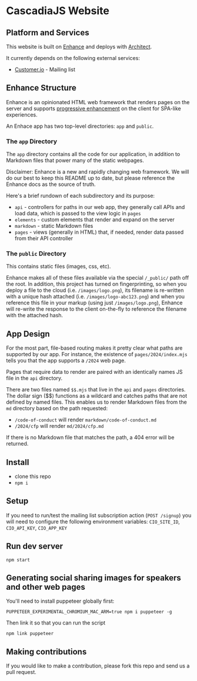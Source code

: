 # CascadiaJS Website

## Platform and Services

This website is built on [Enhance](https://enhance.dev) and deploys with [Architect](https://arc.codes).

It currently depends on the following external services:

- [Customer.io](https://customer.io) - Mailing list

## Enhance Structure

Enhance is an opinionated HTML web framework that renders pages on the server and supports [progressive enhancement](https://enhance.dev/docs/learn/why-enhance) on the client for SPA-like experiences.

An Enhace app has two top-level directories: `app` and `public`.

### The `app` Directory

The `app` directory contains all the code for our application, in addition to Markdown files that power many of the static webpages.

Disclaimer: Enhance is a new and rapidly changing web framework. We will do our best to keep this README up to date, but please reference the Enhance docs as the source of truth.

Here's a brief rundown of each subdirectory and its purpose:

- `api` - controllers for paths in our web app, they generally call APIs and load data, which is passed to the view logic in `pages`
- `elements` - custom elements that render and expand on the server
- `markdown` - static Markdown files
- `pages` - views (generally in HTML) that, if needed, render data passed from their API controller

### The `public` Directory

This contains static files (images, css, etc).

Enhance makes all of these files available via the special `/_public/` path off the root. In addition, this project has turned on fingerprinting, so when you deploy a file to the cloud (i.e. `/images/logo.png`), its filename is re-written with a unique hash attached (i.e. `/images/logo-abc123.png`) and when you reference this file in your markup (using just `/images/logo.png`), Enhance will re-write the response to the client on-the-fly to reference the filename with the attached hash.

## App Design

For the most part, file-based routing makes it pretty clear what paths are supported by our app. For instance, the existence of `pages/2024/index.mjs` tells you that the app supports a `/2024` web page.

Pages that require data to render are paired with an identically names JS file in the `api` directory.

There are two files named `$$.mjs` that live in the `api` and `pages` directories. The dollar sign ($$) functions as a wildcard and catches paths that are not defined by named files. This enables us to render Markdown files from the `md` directory based on the path requested:

- `/code-of-conduct` will render `markdown/code-of-conduct.md`
- `/2024/cfp` will render `md/2024/cfp.md`

If there is no Markdown file that matches the path, a 404 error will be returned.


## Install

- clone this repo
- `npm i`

## Setup

If you need to run/test the mailing list subscription action (`POST /signup`) you will need to configure the following environment variables: `CIO_SITE_ID`, `CIO_API_KEY`, `CIO_APP_KEY`

## Run dev server

`npm start`

## Generating social sharing images for speakers and other web pages

You'll need to install puppeteer globally first:

`PUPPETEER_EXPERIMENTAL_CHROMIUM_MAC_ARM=true npm i puppeteer -g`

Then link it so that you can run the script

`npm link puppeteer`

## Making contributions

If you would like to make a contribution, please fork this repo and send us a pull request.
